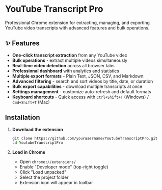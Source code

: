 # YouTube Transcript Pro

Professional Chrome extension for extracting, managing, and exporting YouTube video transcripts with advanced features and bulk operations.

## ✨ Features

- **One-click transcript extraction** from any YouTube video
- **Bulk operations** - extract multiple videos simultaneously
- **Real-time video detection** across all browser tabs
- **Professional dashboard** with analytics and statistics
- **Multiple export formats** - Plain Text, JSON, CSV, and Markdown
- **Advanced filtering** - search and sort videos by title, date, or duration
- **Bulk export capabilities** - download multiple transcripts at once
- **Settings management** - customize auto-refresh and default formats
- **Keyboard shortcuts** - Quick access with `Ctrl+Shift+T` (Windows) / `Cmd+Shift+T` (Mac)

## Installation

1. **Download the extension**
   ```bash
   git clone https://github.com/yourusername/YoutubeTranscriptPro.git
   cd YoutubeTranscriptPro
   ```

2. **Load in Chrome**
   - Open `chrome://extensions/`
   - Enable "Developer mode" (top-right toggle)
   - Click "Load unpacked"
   - Select the project folder
   - Extension icon will appear in toolbar

